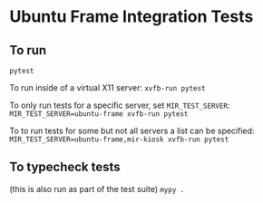 # Ubuntu Frame Integration Tests

## To run
`pytest`

To run inside of a virtual X11 server:
`xvfb-run pytest`

To only run tests for a specific server, set `MIR_TEST_SERVER`:
`MIR_TEST_SERVER=ubuntu-frame xvfb-run pytest`

To to run tests for some but not all servers a list can be specified:
`MIR_TEST_SERVER=ubuntu-frame,mir-kiosk xvfb-run pytest`

## To typecheck tests
(this is also run as part of the test suite)
`mypy .`
